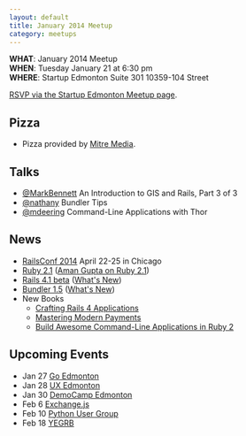 ```yaml
---
layout: default
title: January 2014 Meetup
category: meetups
---
```


**WHAT**: January 2014 Meetup   
**WHEN**: Tuesday January 21 at 6:30 pm  
**WHERE**: Startup Edmonton Suite 301 10359-104 Street  

[RSVP via the Startup Edmonton Meetup page](http://www.meetup.com/startupedmonton/events/qtzfrgyscbcc/).

## Pizza

* Pizza provided by [Mitre Media](http://mitremedia.com/).

## Talks

* [@MarkBennett](http://twitter.com/markbennett) An Introduction to GIS and Rails, Part 3 of 3
* [@nathany](https://twitter.com/nathany) Bundler Tips
* [@mdeering](https://twitter.com/mdeering) Command-Line Applications with Thor

## News

* [RailsConf 2014](http://lanyrd.com/2014/railsconf/) April 22-25 in Chicago
* [Ruby 2.1](http://www.ruby-lang.org/en/news/2013/12/25/ruby-2-1-0-is-released/) ([Aman Gupta on Ruby 2.1](http://tmm1.net/))
* [Rails 4.1 beta](http://weblog.rubyonrails.org/2013/12/18/Rails-4-1-beta1/) ([What's New](http://coherence.io/blog/2013/12/17/whats-new-in-rails-4-1.html))
* [Bundler 1.5](http://bundler.io/) ([What's New](http://bundler.io/v1.5/whats_new.html))
* New Books
    - [Crafting Rails 4 Applications](http://pragprog.com/book/jvrails2/crafting-rails-4-applications)
    - [Mastering Modern Payments](https://cooperpress.com/modernpayments)
    - [Build Awesome Command-Line Applications in Ruby 2](http://pragprog.com/book/dccar2/build-awesome-command-line-applications-in-ruby-2)

## Upcoming Events

* Jan 27 [Go Edmonton](https://plus.google.com/u/0/communities/117762797477294931026)
* Jan 28 [UX Edmonton](http://uxedmonton.com/)
* Jan 30 [DemoCamp Edmonton](http://www.meetup.com/startupedmonton/events/155424702/)
* Feb 6 [Exchange.js](http://www.exchangejs.com/)
* Feb 10 [Python User Group](http://edmontonpy.com/)
* Feb 18 [YEGRB](http://yegrb.com/)



